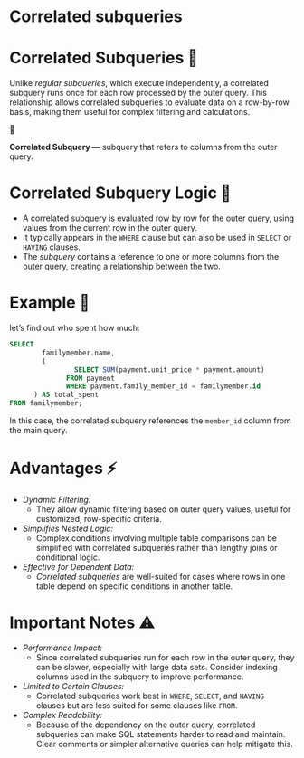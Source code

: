 # Correlated subqueries

# **Correlated Subqueries 🔗**

Unlike *regular subqueries*, which execute independently, a correlated subquery runs once for each row processed by the outer query. This relationship allows correlated subqueries to evaluate data on a row-by-row basis, making them useful for complex filtering and calculations.

<aside>
📖

**Correlated Subquery —** subquery that refers to columns from the outer query.

</aside>

# **Correlated Subquery Logic** 🧩

- A correlated subquery is evaluated row by row for the outer query, using values from the current row in the outer query.
- It typically appears in the `WHERE` clause but can also be used in `SELECT` or `HAVING` clauses.
- The *subquery* contains a reference to one or more columns from the outer query, creating a relationship between the two.

# Example 🧪

let’s find out who spent how much:

```sql
SELECT
		familymember.name,
		(
				SELECT SUM(payment.unit_price * payment.amount)
			  FROM payment
			  WHERE payment.family_member_id = familymember.id
	  ) AS total_spent
FROM familymember;
```

In this case, the correlated subquery references the `member_id` column from the main query.

# Advantages ⚡

- *Dynamic Filtering:*
    - They allow dynamic filtering based on outer query values, useful for customized, row-specific criteria.
- *Simplifies Nested Logic:*
    - Complex conditions involving multiple table comparisons can be simplified with correlated subqueries rather than lengthy joins or conditional logic.
- *Effective for Dependent Data:*
    - *Correlated subqueries* are well-suited for cases where rows in one table depend on specific conditions in another table.

# **Important Notes ⚠️**

- *Performance Impact:*
    - Since correlated subqueries run for each row in the outer query, they can be slower, especially with large data sets. Consider indexing columns used in the subquery to improve performance.
- *Limited to Certain Clauses:*
    - Correlated subqueries work best in `WHERE`, `SELECT`, and `HAVING` clauses but are less suited for some clauses like `FROM`.
- *Complex Readability:*
    - Because of the dependency on the outer query, correlated subqueries can make SQL statements harder to read and maintain. Clear comments or simpler alternative queries can help mitigate this.